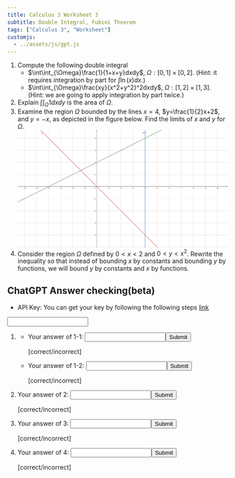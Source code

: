 ```yaml
---
title: Calculus 3 Worksheet 3
subtitle: Double Integral, Fubini Theorem
tags: ["Calculus 3", "Worksheet"]
customjs: 
  - ../assets/js/gpt.js
---
```


1. Compute the following double integral
	* $\int\int_{\Omega}\frac{1}{1+x+y}dxdy$, $\Omega: [0,1]\times[0,2]$. (Hint: it requires integration by part for $\int\ln(x)dx$.)
	* $\int\int_{\Omega}\frac{xy}{x^2+y^2}^2dxdy$, $\Omega:[1,2]\times[1,3]$. (Hint: we are going to apply integration by part twice.)
2. Explain $\int\int_{\Omega}1dxdy$ is the area of $\Omega$.
3. Examine the region $\Omega$ bounded by the lines $x=4$, $y=\frac{1}{2}x+2$, and $y=-x$, as depicted in the figure below. Find the limits of $x$ and $y$ for $\Omega$.![figure 1](../assets/img/2022-Calculus-3/worksheet-3-1.png)
4. Consider the region $\Omega$ defined by $0 < x < 2$ and $0 < y < x^2$. Rewrite the inequality so that instead of bounding $x$ by constants and bounding $y$ by functions, we will bound $y$ by constants and $x$ by functions.

## ChatGPT Answer checking(beta)

* API Key: You can get your key by following the following steps [link](https://mrtang.tw/blog/post/how-to-apply-for-a-chatgpt-api-key)
<input type="text" id="api-key" name="api-key">

1. 
	* Your answer of 1-1: <input type="text" id="2022-3-3-1" name='2022-3-3-1'><button onclick="gpt('2022-3-3-1')">Submit</button>
		<div id="result-box-2022-3-3-1">[correct/incorrect]</div>

	* Your answer of 1-2: <input type="text" id="2022-3-3-2" name='2022-3-3-2'><button onclick="gpt('2022-3-3-2')">Submit</button>
		<div id="result-box-2022-3-3-2">[correct/incorrect]</div>

2. Your answer of 2: <input type="text" id="2022-3-3-3" name='2022-3-3-3'><button onclick="gpt('2022-3-3-3')">Submit</button>
	<div id="result-box-2022-3-3-3">[correct/incorrect]</div>

3. Your answer of 3: <input type="text" id="2022-3-3-4" name='2022-3-3-4'><button onclick="gpt('2022-3-3-4')">Submit</button>
	<div id="result-box-2022-3-3-4">[correct/incorrect]</div>
4. Your answer of 4: <input type="text" id="2022-3-3-5" name='2022-3-3-5'><button onclick="gpt('2022-3-3-5')">Submit</button>

	<div id="result-box-2022-3-3-5">[correct/incorrect]</div>